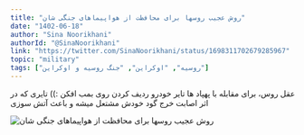 ```yaml
---
title: "روش عجیب روسها برای محافظت از هواپیماهای جنگی شان"
date: "1402-06-18"
author: "Sina Noorikhani"
authorId: "@SinaNoorikhani"
link: "https://twitter.com/SinaNoorikhani/status/1698311702679285967"
topic: "military"
tags: ["روسیه", "اوکراین", "جنگ روسیه و اوکراین"]
---
```


عقل روس، برای مقابله با پهپاد ها تایر خودرو ردیف کردن روی بمب افکن :)) تایری که در اثر اصابت خرج گود خودش مشتعل میشه و باعث آتش سوزی

![روش عجیب روسها برای محافظت از هواپیماهای جنگی شان](/posts/military/ravesh-ajib-roosha-baraye-mohafezat-az-havapeymahaye-jangishan.webp)
